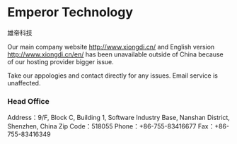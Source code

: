 # Emperor Technology
雄帝科技

Our main company website <http://www.xiongdi.cn/> and English version <http://www.xiongdi.cn/en/> has been unavailable outside of China because of our hosting provider bigger issue.

Take our appologies and contact directly for any issues. Email service is unaffected.


### Head Office
Address：9/F, Block C, Building 1, Software Industry Base, Nanshan District, Shenzhen, China
Zip Code：518055
Phone：+86-755-83416677
Fax：+86-755-83416349


